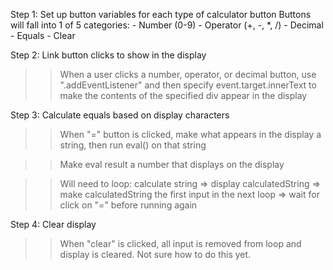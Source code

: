 Step 1: Set up button variables for each type of calculator button
    Buttons will fall into 1 of 5 categories:
    - Number (0-9)
    - Operator (+, -, *, /)
    - Decimal 
    - Equals
    - Clear

Step 2: Link button clicks to show in the display

>> When a user clicks a number, operator, or decimal button, use ".addEventListener" and then specify event.target.innerText to make the contents of the specified div appear in the display

Step 3: Calculate equals based on display characters

>> When "=" button is clicked, make what appears in the display a string, then run eval() on that string

>> Make eval result a number that displays on the display

>> Will need to loop: calculate string => display calculatedString => make calculatedString the first input in the next loop => wait for click on "=" before running again

Step 4: Clear display 

>> When "clear" is clicked, all input is removed from loop and display is cleared. Not sure how to do this yet. 


